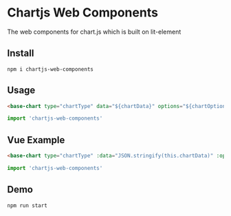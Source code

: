# Chartjs Web Components

The web components for chart.js which is built on lit-element
## Install
```
npm i chartjs-web-components
```
## Usage
``` html
<base-chart type="chartType" data="${chartData}" options="${chartOptions}"></base-chart>
```
``` js
import 'chartjs-web-components'
```
## Vue Example
``` html
<base-chart type="chartType" :data="JSON.stringify(this.chartData)" :options="JSON.stringify(this.chartOptions)"></base-chart>
```
``` js
import 'chartjs-web-components'
```
## Demo
```
npm run start
```
